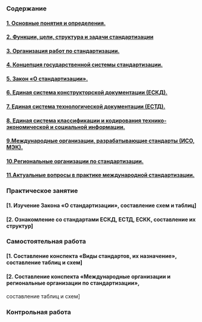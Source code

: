### Содержание
#### [1. Основные понятия и определения.](train_2_1.md#Стандарт)
#### [2. Функции, цели, структура и задачи стандартизации](train_2_1.md#2-Функции-стандартизации)
#### [3. Организация работ по стандартизации.](train_2_1.md#3-Организация-работ)
#### [4. Концепция государственной системы стандартизации.](train_2_1.md#4-ГСС)
#### [5. Закон «О стандартизации».](train_2_1.md#2-Функции-стандартизации)
#### [6. Единая система конструкторской документации (ЕСКД).](train_2_1.md#2-Функции-стандартизации)
#### [7. Единая система технологической документации (ЕСТД).](train_2_1.md#2-Функции-стандартизации)
#### [8. Единая система классификации и кодирования технико-экономической и социальной информации.](train_2_1.md#2-Функции-стандартизации)
#### [9.Международные организации, разрабатывающие стандарты (ИСО, МЭК).](train_2_1.md#2-Функции-стандартизации)
#### [10.Региональные организации по стандартизации. ](train_2_1.md#2-Функции-стандартизации)
#### [11.Актуальные вопросы в практике международной стандартизации.](train_2_1.md#2-Функции-стандартизации)


### Практическое занятие
#### [1. Изучение Закона «О стандартизации», составление схем и таблиц]
#### [2. Ознакомление со стандартами ЕСКД, ЕСТД, ЕСКК, составление их структур]


### Самостоятельная работа
#### [1. Cоставление конспекта «Виды стандартов, их назначение», составление таблиц и схем]
#### [2. Cоставление конспекта «Международные организации и региональные организации по стандартизации»,
составление таблиц и схем]


### Контрольная работа 
